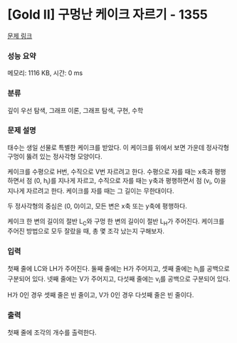 # [Gold II] 구멍난 케이크 자르기 - 1355 

[문제 링크](https://www.acmicpc.net/problem/1355) 

### 성능 요약

메모리: 1116 KB, 시간: 0 ms

### 분류

깊이 우선 탐색, 그래프 이론, 그래프 탐색, 구현, 수학

### 문제 설명

<p>태수는 생일 선물로 특별한 케이크를 받았다. 이 케이크를 위에서 보면 가운데 정사각형 구멍이 뚫려 있는 정사각형 모양이다.</p>

<p>케이크를 수평으로 H번, 수직으로 V번 자르려고 한다. 수평으로 자를 때는 x축과 평행하면서 점 (0, h<sub>i</sub>)를 지나게 자르고, 수직으로 자를 때는 y축과 평행하면서 점 (v<sub>i</sub>, 0)을 지나게 자르려고 한다. 케이크를 자를 때는 그 길이는 무한대이다.</p>

<p>두 정사각형의 중심은 (0, 0)이고, 모든 변은 x축 또는 y축에 평행하다.</p>

<p>케이크 한 변의 길이의 절반 L<sub>C</sub>와 구멍 한 변의 길이이 절반 L<sub>H</sub>가 주어진다. 케이크를 주어진 방법으로 모두 잘랐을 때, 총 몇 조각 났는지 구해보자. </p>

### 입력 

 <p>첫째 줄에 LC와 LH가 주어진다. 둘째 줄에는 H가 주어지고, 셋째 줄에는 h<sub>i</sub>를 공백으로 구분되어 있다. 넷째 줄에는 V가 주어지고, 다섯째 줄에는 v<sub>i</sub>를 공백으로 구분되어 있다.</p>

<p>H가 0인 경우 셋째 줄은 빈 줄이고, V가 0인 경우 다섯째 줄은 빈 줄이다.</p>

### 출력 

 <p>첫째 줄에 조각의 개수를 출력한다.</p>

